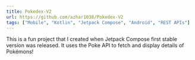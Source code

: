 ```yaml
---
title: Pokedex-V2
url: https://github.com/azhar1038/Pokedex-V2
tags: ["Mobile", "Kotlin", "Jetpack Compose", "Android", "REST APIs"]
---
```


This is a fun project that I created when Jetpack Compose first stable version was released.
It uses the Poke API to fetch and display details of Pokémons!
